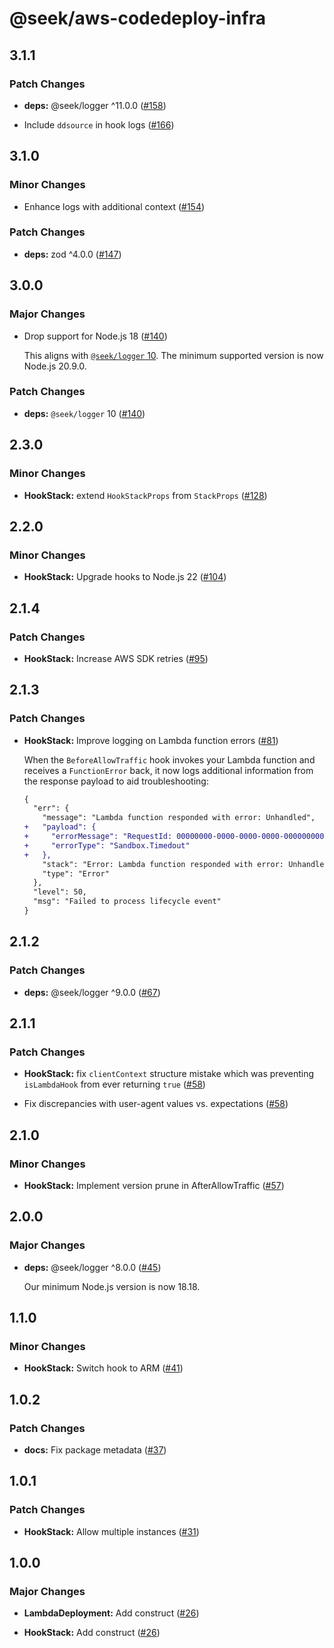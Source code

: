 # @seek/aws-codedeploy-infra

## 3.1.1

### Patch Changes

- **deps:** @seek/logger ^11.0.0 ([#158](https://github.com/seek-oss/aws-codedeploy-hooks/pull/158))

- Include `ddsource` in hook logs ([#166](https://github.com/seek-oss/aws-codedeploy-hooks/pull/166))

## 3.1.0

### Minor Changes

- Enhance logs with additional context ([#154](https://github.com/seek-oss/aws-codedeploy-hooks/pull/154))

### Patch Changes

- **deps:** zod ^4.0.0 ([#147](https://github.com/seek-oss/aws-codedeploy-hooks/pull/147))

## 3.0.0

### Major Changes

- Drop support for Node.js 18 ([#140](https://github.com/seek-oss/aws-codedeploy-hooks/pull/140))

  This aligns with [`@seek/logger` 10](https://github.com/seek-oss/logger/releases/v10.0.0). The minimum supported version is now Node.js 20.9.0.

### Patch Changes

- **deps:** `@seek/logger` 10 ([#140](https://github.com/seek-oss/aws-codedeploy-hooks/pull/140))

## 2.3.0

### Minor Changes

- **HookStack:** extend `HookStackProps` from `StackProps` ([#128](https://github.com/seek-oss/aws-codedeploy-hooks/pull/128))

## 2.2.0

### Minor Changes

- **HookStack:** Upgrade hooks to Node.js 22 ([#104](https://github.com/seek-oss/aws-codedeploy-hooks/pull/104))

## 2.1.4

### Patch Changes

- **HookStack:** Increase AWS SDK retries ([#95](https://github.com/seek-oss/aws-codedeploy-hooks/pull/95))

## 2.1.3

### Patch Changes

- **HookStack:** Improve logging on Lambda function errors ([#81](https://github.com/seek-oss/aws-codedeploy-hooks/pull/81))

  When the `BeforeAllowTraffic` hook invokes your Lambda function and receives a `FunctionError` back, it now logs additional information from the response payload to aid troubleshooting:

  ```diff
  {
    "err": {
      "message": "Lambda function responded with error: Unhandled",
  +   "payload": {
  +     "errorMessage": "RequestId: 00000000-0000-0000-0000-000000000000 Error: Task timed out after 1.00 seconds",
  +     "errorType": "Sandbox.Timedout"
  +   },
      "stack": "Error: Lambda function responded with error: Unhandled...",
      "type": "Error"
    },
    "level": 50,
    "msg": "Failed to process lifecycle event"
  }
  ```

## 2.1.2

### Patch Changes

- **deps:** @seek/logger ^9.0.0 ([#67](https://github.com/seek-oss/aws-codedeploy-hooks/pull/67))

## 2.1.1

### Patch Changes

- **HookStack:** fix `clientContext` structure mistake which was preventing `isLambdaHook` from ever returning `true` ([#58](https://github.com/seek-oss/aws-codedeploy-hooks/pull/58))

- Fix discrepancies with user-agent values vs. expectations ([#58](https://github.com/seek-oss/aws-codedeploy-hooks/pull/58))

## 2.1.0

### Minor Changes

- **HookStack:** Implement version prune in AfterAllowTraffic ([#57](https://github.com/seek-oss/aws-codedeploy-hooks/pull/57))

## 2.0.0

### Major Changes

- **deps:** @seek/logger ^8.0.0 ([#45](https://github.com/seek-oss/aws-codedeploy-hooks/pull/45))

  Our minimum Node.js version is now 18.18.

## 1.1.0

### Minor Changes

- **HookStack:** Switch hook to ARM ([#41](https://github.com/seek-oss/aws-codedeploy-hooks/pull/41))

## 1.0.2

### Patch Changes

- **docs:** Fix package metadata ([#37](https://github.com/seek-oss/aws-codedeploy-hooks/pull/37))

## 1.0.1

### Patch Changes

- **HookStack:** Allow multiple instances ([#31](https://github.com/seek-oss/aws-codedeploy-hooks/pull/31))

## 1.0.0

### Major Changes

- **LambdaDeployment:** Add construct ([#26](https://github.com/seek-oss/aws-codedeploy-hooks/pull/26))

- **HookStack:** Add construct ([#26](https://github.com/seek-oss/aws-codedeploy-hooks/pull/26))
